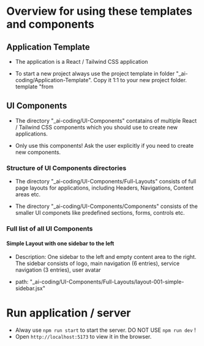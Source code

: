 # Overview for using these templates and components

## Application Template

- The application is a React / Tailwind CSS application

- To start a new project always use the project template in folder "_ai-coding/Application-Template". Copy it 1:1 to your new project folder.
template "from 

## UI Components

- The directory "_ai-coding/UI-Components" contatains of multiple React / Tailwind CSS components which you should use to create new applications.

- Only use this components! Ask the user explicitly if you need to create new components.

### Structure of UI Components directories

- The directory "_ai-coding/UI-Components/Full-Layouts" consists of full page layouts for applications, including Headers, Navigations, Content areas etc.

- The directory "_ai-coding/UI-Components/Components" consists of the smaller UI componets like predefined sections, forms, controls etc.

### Full list of all UI Components

#### Simple Layout with one sidebar to the left

- Description: One sidebar to the left and empty content area to the right. The sidebar consists of logo, main navigation (6 entries), service navigation (3 entries), user avatar

- path: "_ai-coding/UI-Components/Full-Layouts/layout-001-simple-sidebar.jsx"


# Run application / server
- Alway use `npm run start` to start the server. DO NOT USE `npm run dev` !
- Open `http://localhost:5173` to view it in the browser.